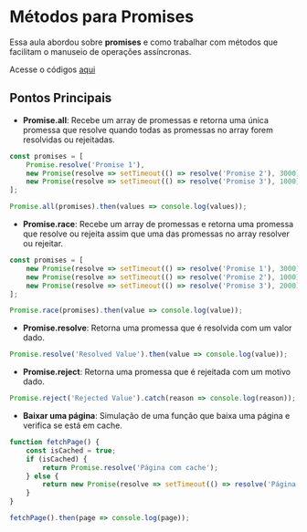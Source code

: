 # Métodos para Promises

Essa aula abordou sobre **promises**  e como trabalhar com métodos que facilitam o manuseio de operações assíncronas.

Acesse o códigos [aqui](codigos/aula_12.js)

## Pontos Principais

- **Promise.all**: Recebe um array de promessas e retorna uma única promessa que resolve quando todas as promessas no array forem resolvidas ou rejeitadas.

```javascript
const promises = [
    Promise.resolve('Promise 1'),
    new Promise(resolve => setTimeout(() => resolve('Promise 2'), 3000)),
    new Promise(resolve => setTimeout(() => resolve('Promise 3'), 1000))
];

Promise.all(promises).then(values => console.log(values));
```

- **Promise.race**: Recebe um array de promessas e retorna uma promessa que resolve ou rejeita assim que uma das promessas no array resolver ou rejeitar.

```javascript
const promises = [
    new Promise(resolve => setTimeout(() => resolve('Promise 1'), 3000)),
    new Promise(resolve => setTimeout(() => resolve('Promise 2'), 1000)),
    new Promise(resolve => setTimeout(() => resolve('Promise 3'), 2000))
];

Promise.race(promises).then(value => console.log(value));
```

- **Promise.resolve**: Retorna uma promessa que é resolvida com um valor dado.

```javascript
Promise.resolve('Resolved Value').then(value => console.log(value));
```

- **Promise.reject**: Retorna uma promessa que é rejeitada com um motivo dado.

```javascript
Promise.reject('Rejected Value').catch(reason => console.log(reason));
```

- **Baixar uma página**: Simulação de uma função que baixa uma página e verifica se está em cache.

```javascript
function fetchPage() {
    const isCached = true;
    if (isCached) {
        return Promise.resolve('Página com cache');
    } else {
        return new Promise(resolve => setTimeout(() => resolve('Página baixada'), 3000));
    }
}

fetchPage().then(page => console.log(page));
```
